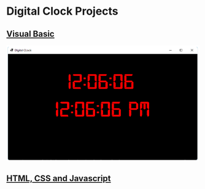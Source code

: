 # Digital Clock Projects
## [Visual Basic](https://github.com/mendenson/Digital_Clock/tree/main/Visual_Basic/Visual_Basic)
![img01](https://github.com/mendenson/Digital_Clock/blob/main/Visual_Basic/dc_vb.png)
## [HTML, CSS and Javascript](https://github.com/mendenson/Digital_Clock/tree/main/HTML_CSS_Javascript)

